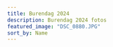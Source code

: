 ```yaml
---
title: Burendag 2024
description: Burendag 2024 fotos
featured_image: "DSC_0880.JPG"
sort_by: Name
---
```

